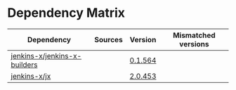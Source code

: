 # Dependency Matrix

Dependency | Sources | Version | Mismatched versions
---------- | ------- | ------- | -------------------
[jenkins-x/jenkins-x-builders](https://github.com/jenkins-x/jenkins-x-builders) |  | [0.1.564]() | 
[jenkins-x/jx](https://github.com/jenkins-x/jx) |  | [2.0.453](https://github.com/jenkins-x/jx/releases/tag/v2.0.453) | 
